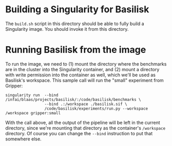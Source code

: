 
# Building a Singularity for Basilisk
The `build.sh` script in this directory should be able to fully build
a Singularity image. You should invoke it from this directory. 



# Running Basilisk from the image
To run the image, we need to (1) mount the directory where the benchmarks are in the cluster
into the Singularity container, and (2) mount a directory with write permission into the container
as well, which we'll be used as Basilisk's workspace. This sample call will run the "small" experiment
from Gripper:

    singularity run  --bind /infai/blaas/projects/basilisk/:/code/basilisk/benchmarks \
                     --bind .:/workspace ./basilisk.sif \
                     /code/basilisk/experiments/run.py --workspace /workspace gripper:small 

With the call above, all the output of the pipeline will be left in the current directory, since we're mounting
that directory as the container's `/workspace` directory. Of course you can change the `--bind` instruction
to put that somewhere else.